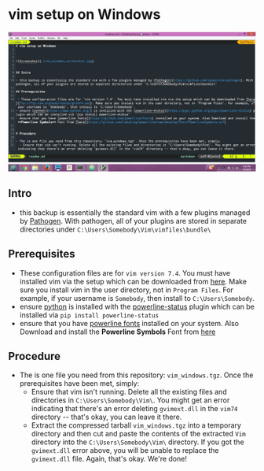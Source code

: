 # vim setup on Windows



![Screenshot](./vim_windows_screenshot.jpg)


## Intro

- this backup is essentially the standard vim with a few plugins managed by [Pathogen](https://github.com/tpope/vim-pathogen). With pathogen, all of your plugins are stored in separate directories under `C:\Users\Somebody\Vim\vimfiles\bundle\`

## Prerequisites

 - These configuration files are for `vim version 7.4`. You must have installed vim via the setup which can be downloaded from [here](ftp://ftp.vim.org/pub/vim/pc/gvim74.exe). Make sure you install vim in the user directory, not in `Program Files`. For example, if your username is `Somebody`, then install to `C:\Users\Somebody`.
- ensure [python](https://www.python.org/) is installed with the [powerline-status](https://pypi.python.org/pypi/powerline-status) plugin which can be installed via `pip install powerline-status`
- ensure that you have [powerline fonts](https://github.com/powerline/fonts) installed on your system. Also Download and install the **Powerline Symbols** Font from [here](https://github.com/Lokaltog/powerline/raw/develop/font/PowerlineSymbols.otf)


## Procedure

- The is one file you need from this repository: `vim_windows.tgz`. Once the prerequisites have been met, simply:
  - Ensure that vim isn't running. Delete all the existing files and directories in `C:\Users\Somebody\Vim\`. You might get an error indicating that there's an error deleting `gvimext.dll` in the `vim74` directory -- that's okay, you can leave it there.
  - Extract the compressed tarball `vim_windows.tgz` into a temporary directory and then cut and paste the contents of the extracted `Vim` directory into the `C:\Users\Somebody\Vim\` directory. If you got the `gvimext.dll` error above, you will be unable to replace the `gvimext.dll` file. Again, that's okay. We're done!
